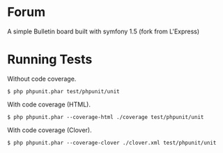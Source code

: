 Forum
=====

A simple Bulletin board built with symfony 1.5 (fork from L'Express)


Running Tests
=============

Without code coverage.

    $ php phpunit.phar test/phpunit/unit

With code coverage (HTML).

    $ php phpunit.phar --coverage-html ./coverage test/phpunit/unit

With code coverage (Clover).

    $ php phpunit.phar --coverage-clover ./clover.xml test/phpunit/unit
